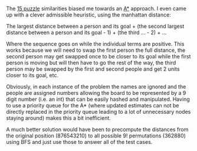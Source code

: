 The [15 puzzle](http://en.wikipedia.org/wiki/15_puzzle) similarities biased me towards an [A*](http://en.wikipedia.org/wiki/A*_search_algorithm) approach. I even came up with a clever admissible heuristic, using the manhattan distance:

The largest distance between a person and its goal + (the second largest distance between a person and its goal - 1) + (the third ... - 2) + ...

Where the sequence goes on while the individual terms are positive. This works because we will need to swap the first person the full distance, the second person may get swapped once to be closer to its goal while the first person is moving but will then have to go the rest of the way, the third person may be swapped by the first and second people and get 2 units closer to its goal, etc.

Obviously, in each instance of the problem the names are ignored and the people are assigned numbers allowing the board to be represented by a 9 digit number (i.e. an int) that can be easily hashed and manipulated. Having to use a priority queue for the A* (where updated estimates can not be directly replaced in the priority queue leading to a lot of unnecessary nodes staying around) makes this a bit inefficient. 

A much better solution would have been to precompute the distances from the original position (876543210) to all possible 9! permutations (362880) using BFS and just use those to answer all of the test cases.
